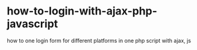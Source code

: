 # how-to-login-with-ajax-php-javascript
how to one login form for different platforms in one php script with ajax, js
